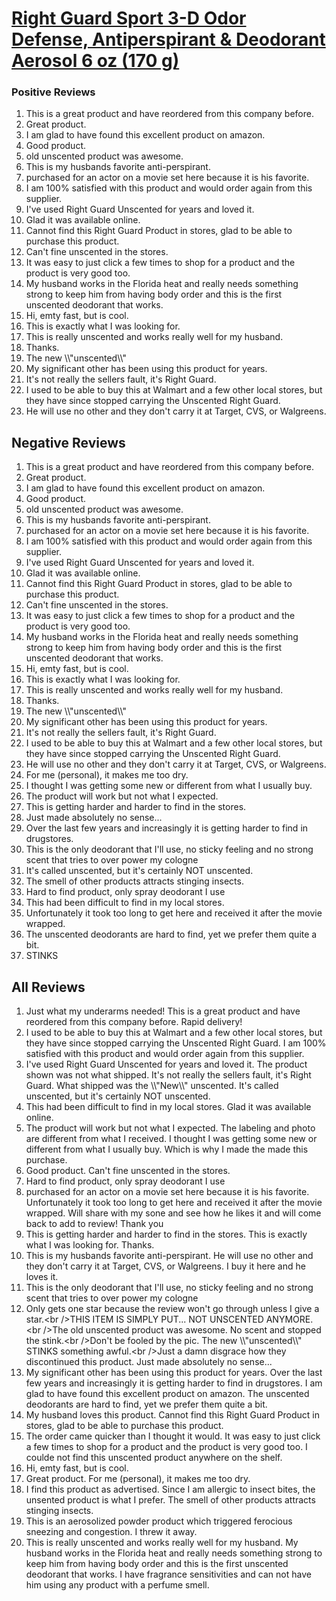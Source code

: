 # [Right Guard Sport 3-D Odor Defense, Antiperspirant &amp; Deodorant Aerosol 6 oz (170 g)](https://products.checkmycream.com/products/Right-Guard-Sport-3-D-Odor-Defense-Antiperspirant-and-Deodorant-Aerosol-6-oz-(170-g).html)

### Positive Reviews

<ol>
      <li>This is a great product and have reordered from this company before.  </li>
      <li>Great product.  </li>
      <li>I am glad to have found this excellent product on amazon.</li>
      <li>Good product.</li>
      <li>old unscented product was awesome.</li>
      <li>This is my husbands favorite anti-perspirant.</li>
      <li>purchased for an actor on a movie set here because it is his favorite.</li>
      <li>I am 100% satisfied with this product and would order again from this supplier.</li>
      <li>I&#x27;ve used Right Guard Unscented for years and loved it.</li>
      <li>Glad it was available online.</li>
      <li>Cannot find this Right Guard Product in stores, glad to be able to purchase this product.</li>
      <li>Can&#x27;t fine unscented in the stores.</li>
      <li>It was easy to just click a few times to shop for a product and the product is very good too.</li>
      <li>My husband works in the Florida heat and really needs something strong to keep him from having body order and this is the first unscented deodorant that works.  </li>
      <li>Hi, emty fast, but is cool.</li>
      <li>This is exactly what I was looking for.  </li>
      <li>This is really unscented and works really well for my husband.  </li>
      <li>Thanks.</li>
      <li>The new \\&quot;unscented\\&quot;</li>
      <li>My significant other has been using this product for years.</li>
      <li>It&#x27;s not really the sellers fault, it&#x27;s Right Guard.</li>
      <li>I used to be able to buy this at Walmart and a few other local stores, but they have since stopped carrying the Unscented Right Guard.  </li>
      <li>He will use no other and they don&#x27;t carry it at Target, CVS, or Walgreens.</li>
</ol>


<h2>Negative Reviews</h2>
<ol>
<li> This is a great product and have reordered from this company before.  </li>
<li> Great product.  </li>
<li> I am glad to have found this excellent product on amazon.</li>
<li> Good product.</li>
<li> old unscented product was awesome.</li>
<li> This is my husbands favorite anti-perspirant.</li>
<li> purchased for an actor on a movie set here because it is his favorite.</li>
<li> I am 100% satisfied with this product and would order again from this supplier.</li>
<li> I&#x27;ve used Right Guard Unscented for years and loved it.</li>
<li> Glad it was available online.</li>
<li> Cannot find this Right Guard Product in stores, glad to be able to purchase this product.</li>
<li> Can&#x27;t fine unscented in the stores.</li>
<li> It was easy to just click a few times to shop for a product and the product is very good too.</li>
<li> My husband works in the Florida heat and really needs something strong to keep him from having body order and this is the first unscented deodorant that works.  </li>
<li> Hi, emty fast, but is cool.</li>
<li> This is exactly what I was looking for.  </li>
<li> This is really unscented and works really well for my husband.  </li>
<li> Thanks.</li>
<li> The new \\&quot;unscented\\&quot;</li>
<li> My significant other has been using this product for years.</li>
<li> It&#x27;s not really the sellers fault, it&#x27;s Right Guard.</li>
<li> I used to be able to buy this at Walmart and a few other local stores, but they have since stopped carrying the Unscented Right Guard.  </li>
<li> He will use no other and they don&#x27;t carry it at Target, CVS, or Walgreens.</li>
<li> For me (personal), it makes me too dry.</li>
<li> I thought I was getting some new or different from what I usually buy.</li>
<li> The product will work but not what I expected.</li>
<li> This is getting harder and harder to find in the stores.  </li>
<li> Just made absolutely no sense...</li>
<li> Over the last few years and increasingly it is getting harder to find in drugstores.</li>
<li> This is the only deodorant that I&#x27;ll use, no sticky feeling and no strong scent that tries to over power my cologne</li>
<li> It&#x27;s called unscented, but it&#x27;s certainly NOT unscented.</li>
<li> The smell of other products attracts stinging insects.</li>
<li> Hard to find product, only spray deodorant I use</li>
<li> This had been difficult to find in my local stores.  </li>
<li> Unfortunately it took too long to get here and received it after the movie wrapped.</li>
<li> The unscented deodorants are hard to find, yet we prefer them quite a bit.</li>
<li> STINKS</li>
</ol>

<h2>All Reviews</h2>

<ol>
    <li> Just what my underarms needed!  This is a great product and have reordered from this company before.  Rapid delivery!</li>
    <li> I used to be able to buy this at Walmart and a few other local stores, but they have since stopped carrying the Unscented Right Guard.  I am 100% satisfied with this product and would order again from this supplier.</li>
    <li> I&#x27;ve used Right Guard Unscented for years and loved it. The product shown was not what shipped. It&#x27;s not really the sellers fault, it&#x27;s Right Guard. What shipped was the \\&quot;New\\&quot; unscented. It&#x27;s called unscented, but it&#x27;s certainly NOT unscented.</li>
    <li> This had been difficult to find in my local stores.  Glad it was available online.</li>
    <li> The product will work but not what I expected. The labeling and photo are different from what I received. I thought I was getting some new or different from what I usually buy. Which is why I made the made this purchase.</li>
    <li> Good product. Can&#x27;t fine unscented in the stores.</li>
    <li> Hard to find product, only spray deodorant I use</li>
    <li> purchased for an actor on a movie set here because it is his favorite. Unfortunately it took too long to get here and received it after the movie wrapped. Will share with my sone and see how he likes it and will come back to add to review! Thank you</li>
    <li> This is getting harder and harder to find in the stores.  This is exactly what I was looking for.  Thanks.</li>
    <li> This is my husbands favorite anti-perspirant. He will use no other and they don&#x27;t carry it at Target, CVS, or Walgreens. I buy it here and he loves it.</li>
    <li> This is the only deodorant that I&#x27;ll use, no sticky feeling and no strong scent that tries to over power my cologne</li>
    <li> Only gets one star because the review won&#x27;t go through unless I give a star.&lt;br /&gt;THIS ITEM IS SIMPLY PUT...  NOT UNSCENTED ANYMORE.&lt;br /&gt;The old unscented product was awesome. No scent and stopped the stink.&lt;br /&gt;Don&#x27;t be fooled by the pic. The new \\&quot;unscented\\&quot; STINKS something awful.&lt;br /&gt;Just a damn disgrace how they discontinued this product. Just made absolutely no sense...</li>
    <li> My significant other has been using this product for years. Over the last few years and increasingly it is getting harder to find in drugstores. I am glad to have found this excellent product on amazon. The unscented deodorants are hard to find, yet we prefer them quite a bit.</li>
    <li> My husband loves this product.  Cannot find this Right Guard Product in stores, glad to be able to purchase this product.</li>
    <li> The order came quicker than I thought it would. It was easy to just click a few times to shop for a product and the product is very good too. I coulde not find this unscented product anywhere on the shelf.</li>
    <li> Hi, emty fast, but is cool.</li>
    <li> Great product.  For me (personal), it makes me too dry.</li>
    <li> I find this product as advertised. Since I am allergic to insect bites, the unsented product is what I prefer. The smell of other products attracts stinging insects.</li>
    <li> This is an aerosolized powder product which triggered ferocious sneezing and congestion.  I threw it away.</li>
    <li> This is really unscented and works really well for my husband.  My husband works in the Florida heat and really needs something strong to keep him from having body order and this is the first unscented deodorant that works.  I have fragrance sensitivities and can not have him using any product with a perfume smell.</li>
</ol>




